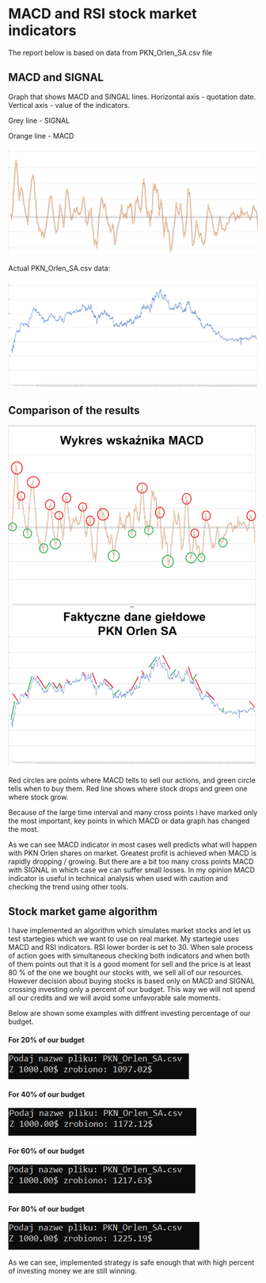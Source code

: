 # MACD and RSI stock market indicators
The report below is based on data from PKN_Orlen_SA.csv file

## MACD and SIGNAL
Graph that shows MACD and SINGAL lines.
Horizontal axis - quotation date. 
Vertical axis - value of the indicators.

Grey line - SIGNAL

Orange line - MACD

![MACD_SIGNAL](https://github.com/NukeeMann/MACD_Indicator/blob/master/readme_img/image001.png)

Actual PKN_Orlen_SA.csv data:

![PKN_Orlen_SA](https://github.com/NukeeMann/MACD_Indicator/blob/master/readme_img/image003.png)

## Comparison of the results

![MACD_SIGNAL_2](https://github.com/NukeeMann/MACD_Indicator/blob/master/readme_img/image005.png)

Red circles are points where MACD tells to sell our actions, and green circle tells when to buy them. 
Red line shows where stock drops and green one where stock grow.

Because of the large time interval and many cross points i have marked only the most important, key points in which MACD or data graph has changed the most.

As we can see MACD indicator in most cases well predicts what will happen with PKN Orlen shares on market. Greatest profit is achieved when MACD is rapidly dropping / growing. 
But there are a bit too many cross points MACD with SIGNAL in which case we can suffer small losses. 
In my opinion MACD indicator is useful in technical analysis when used with caution and checking the trend using other tools.

## Stock market game algorithm

I have implemented an algorithm which simulates market stocks and let us test startegies which we want to use on real market. My startegie uses MACD and RSI indicators.
RSI lower border is set to 30. When sale process of action goes with simultaneous checking both indicators and when both of them points out that it is a good moment for sell and the price is at least 80 % of the one we bought our stocks with, we sell all of our resources.
However decision about buying stocks is based only on MACD and SIGNAL crossing investing only a percent of our budget. 
This way we will not spend all our credits and we will avoid some unfavorable sale moments.

Below are shown some examples with diffrent investing percentage of our budget.

#### For 20% of our budget

![20p](https://github.com/NukeeMann/MACD_Indicator/blob/master/readme_img/image007.png)

#### For 40% of our budget

![40p](https://github.com/NukeeMann/MACD_Indicator/blob/master/readme_img/image009.png)

#### For 60% of our budget

![60p](https://github.com/NukeeMann/MACD_Indicator/blob/master/readme_img/image011.png)

#### For 80% of our budget

![80p](https://github.com/NukeeMann/MACD_Indicator/blob/master/readme_img/image013.png)

As we can see, implemented strategy is safe enough that with high percent of investing money we are still winning.

